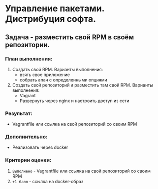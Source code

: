 # Управление пакетами. Дистрибуция софта.

##  Задача - разместить свой RPM в своём репозитории.

### __План выполнения:__
1. Создать свой RPM. Варианты выполнения:
    - взять свое приложение
    - собрать апач с определенными опциями
1. Создать свой репозиторий и разместить там свой RPM. Варианты выполнения:
    - Vagrant
    - Развернуть через nginx и настроить доступ из сети 

### __Результат:__
- Vagrantfile или ссылка на свой репозиторий со своим RPM

### __Дополнительно:__
- Реализовать через docker

### __Критерии оценки:__
1. `Выполнено` - Vagrantfile или ссылка на свой репозиторий со своим RPM
1. `+1 балл` - ссылка на docker-образ